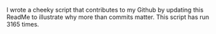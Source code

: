 I wrote a cheeky script that contributes to my Github by updating this ReadMe to illustrate why more than commits matter. This script has run 3165 times.